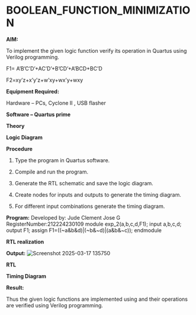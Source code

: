 # BOOLEAN_FUNCTION_MINIMIZATION

**AIM:**

To implement the given logic function verify its operation in Quartus using Verilog programming.

F1= A’B’C’D’+AC’D’+B’CD’+A’BCD+BC’D 

F2=xy’z+x’y’z+w’xy+wx’y+wxy

**Equipment Required:**

Hardware – PCs, Cyclone II , USB flasher

**Software – Quartus prime**

**Theory**

**Logic Diagram**

**Procedure**

1.	Type the program in Quartus software.

2.	Compile and run the program.

3.	Generate the RTL schematic and save the logic diagram.

4.	Create nodes for inputs and outputs to generate the timing diagram.

5.	For different input combinations generate the timing diagram.


**Program:**
  Developed by: Jude Clement Jose G
  RegisterNumber:212224230109
  module exp_2(a,b,c,d,F1);
  input a,b,c,d;
  output F1;
  assign F1=((~a&b&d)|(~b&~d)|(a&b&~c));
  endmodule 

**RTL realization**

**Output:**
![Screenshot 2025-03-17 135750](https://github.com/user-attachments/assets/fbc94b03-6b27-4352-932b-866894cdb027)

**RTL**

**Timing Diagram**

**Result:**

Thus the given logic functions are implemented using and their operations are verified using Verilog programming.

